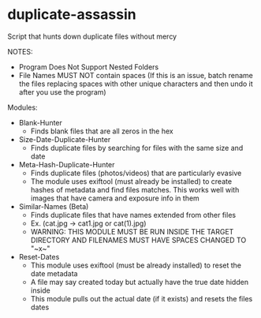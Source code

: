 # duplicate-assassin
Script that hunts down duplicate files without mercy

NOTES:

- Program Does Not Support Nested Folders
- File Names MUST NOT contain spaces (If this is an issue, batch rename the files replacing spaces with other unique characters and then undo it after you use the program)

Modules:

- Blank-Hunter
  - Finds blank files that are all zeros in the hex
- Size-Date-Duplicate-Hunter
  - Finds duplicate files by searching for files with the same size and date
- Meta-Hash-Duplicate-Hunter
  - Finds duplicate files (photos/videos) that are particularly evasive
  - The module uses exiftool (must already be installed) to create hashes of metadata and
  find files matches. This works well with images that have camera and exposure info in them
- Similar-Names (Beta)
  - Finds duplicate files that have names extended from other files
  - Ex. (cat.jpg -> cat1.jpg or cat(1).jpg)
  - WARNING: THIS MODULE MUST BE RUN INSIDE THE TARGET DIRECTORY AND
  FILENAMES MUST HAVE SPACES CHANGED TO "~x~"
- Reset-Dates
  - This module uses exiftool (must be already installed) to reset the date metadata
  - A file may say created today but actually have the true date hidden inside
  - This module pulls out the actual date (if it exists) and resets the files dates
